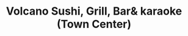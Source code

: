 ---
layout: place
title: "Volcano Sushi, Grill, Bar& karaoke (Town Center)"
permalink: /virginia/virginia-beach/volcano-sushi-grill-bar-karaoke-town-center.html
stateAbbr: VA
stateName: Virginia
cityName: Virginia Beach
seo:
  name: "Volcano Sushi, Grill, Bar& karaoke (Town Center)"
  type: Restaurant
  links: null
description: "Volcano Sushi, Grill, Bar& karaoke (Town Center) serves delicious sushi in Virginia Beach, Virginia. Try fresh Japanese dishes for a great dining experience. "
place_id: ChIJsbMX3l2VuokRCIBa7S1Es_Q
photos:
  - name: >-
      places/ChIJsbMX3l2VuokRCIBa7S1Es_Q/photos/AeeoHcIPqVugpz2hmnS4NjPrjmwSWYLK49PUPzxmvQbXGitN4aSJ70nid15n5j6QcG-656prLl9uB38m3jXo_LpzzMxlf3c6zgzTdYKfqi-QvL0oyjlokoadDXNbi7BR-vgnkNgNjkX18cb9_mGnjDMje37Yq1bzYlh6mMvq6zeYzYF-RDbBDPcLB4RkMAB68CsR85RYwLIE3fdgfNUwogBK-SvLhzFOscx5eFl48tUs-QJaCA0K8HB37wCMss7C23WqvBg7v0sPzbjdLl0hmxXb3wiks5ueYxAxFerKT5ga-oJbbg
    widthPx: 4032
    heightPx: 2268
    authorAttributions:
      - displayName: Volcano Sushi, Grill, Bar& karaoke (Town Center)
        uri: https://maps.google.com/maps/contrib/115304210626360129164
        photoUri: >-
          https://lh3.googleusercontent.com/a/ACg8ocJ0x4SKJ_YbYOAdJUj8vyn5dbluX6DySr-45bcxItmH7HlyNg=s100-p-k-no-mo
    flagContentUri: >-
      https://www.google.com/local/imagery/report/?cb_client=maps_api_places.places_api&image_key=!1e10!2sAF1QipNbBfPgx_QV432qeWUTe-dIYguvtvDip9dTz-uC&hl=en-US
    googleMapsUri: >-
      https://www.google.com/maps/place//data=!3m4!1e2!3m2!1sAF1QipNbBfPgx_QV432qeWUTe-dIYguvtvDip9dTz-uC!2e10!4m2!3m1!1s0x89ba955dde17b3b1:0xf4b3442ded5a8008
  - name: >-
      places/ChIJsbMX3l2VuokRCIBa7S1Es_Q/photos/AeeoHcI7ym8o3QCG88eeMpB37Ol3-c4QAuUut-MEVciK1Yt9CIxdedGY9Dvrba_wy7NaPsSiZPbWiJTHdQlsY14u1wS4-j81R5w-np5Nsj4TBKcW4ZnWa6iyx3bRhev2aVR9EfmvoeodfeTkJyprTFNssFVqD6bmY1MAG09-mONe6uT602V-_BflwiABm74xtXMGlF4w9bmKgSNn3f2LWuabsKJab25KOHy8rsSXRqecyUkMLhLK7y4qXmpG302cwWumDmmGl3UT-0Zh1I8FJb6D_eYwcW_IZ_FEpMwBAmAH__tLFQ
    widthPx: 4032
    heightPx: 2268
    authorAttributions:
      - displayName: Volcano Sushi, Grill, Bar& karaoke (Town Center)
        uri: https://maps.google.com/maps/contrib/115304210626360129164
        photoUri: >-
          https://lh3.googleusercontent.com/a/ACg8ocJ0x4SKJ_YbYOAdJUj8vyn5dbluX6DySr-45bcxItmH7HlyNg=s100-p-k-no-mo
    flagContentUri: >-
      https://www.google.com/local/imagery/report/?cb_client=maps_api_places.places_api&image_key=!1e10!2sAF1QipOwG3VhEKfiJug5lo0Tw0f4fCisX2eDBm3huE4l&hl=en-US
    googleMapsUri: >-
      https://www.google.com/maps/place//data=!3m4!1e2!3m2!1sAF1QipOwG3VhEKfiJug5lo0Tw0f4fCisX2eDBm3huE4l!2e10!4m2!3m1!1s0x89ba955dde17b3b1:0xf4b3442ded5a8008
  - name: >-
      places/ChIJsbMX3l2VuokRCIBa7S1Es_Q/photos/AeeoHcJa-JXHULDAlHbtxPa8hs6pWQ-KIA97VwWX1D_geLHfVhIHUBMly-rOsjEfL10Nw6PEyi0IsmFi969ZMCjPsEXW87tuTk5MuIhZZKEOVkG7fl--672nO85xmlgKHBMBLpY0dEGttMloFh-cCdBpU-FEBAC8g31pg_Ema64G9MDr3nFj5opDD0fRVd1NZ3ciklVNDTQyJ9qAxKkV67tL3pi5cFEeJPf-B-inDk2Dy6AphYMoRArX8V6oAXB9YsP0o-9D9meV6LOICodv3rVy0lOjcX4eDbrTYugC2mCM_o6Wy6WnVn4yvp6bwDSjYsWgLq-zEse7zh7fNjMxvQR01Ur8vl1A7eFrdxkN-vxG6mJj3jZwstpyJy-kEoejLxC4WFPVkBAa4-nAnD05Tp8F2pxKtECRml2VtmRGl9XLSgz2CNDn
    widthPx: 3581
    heightPx: 2686
    authorAttributions:
      - displayName: Vivian S.
        uri: https://maps.google.com/maps/contrib/113147162970911394333
        photoUri: >-
          https://lh3.googleusercontent.com/a-/ALV-UjUG_sUEMxd0ywYTQ7qmKnOS0lw9YTcpZDCGrms38wjBNfQsM7DP=s100-p-k-no-mo
    flagContentUri: >-
      https://www.google.com/local/imagery/report/?cb_client=maps_api_places.places_api&image_key=!1e10!2sCIHM0ogKEICAgICH_dqqgwE&hl=en-US
    googleMapsUri: >-
      https://www.google.com/maps/place//data=!3m4!1e2!3m2!1sCIHM0ogKEICAgICH_dqqgwE!2e10!4m2!3m1!1s0x89ba955dde17b3b1:0xf4b3442ded5a8008
  - name: >-
      places/ChIJsbMX3l2VuokRCIBa7S1Es_Q/photos/AeeoHcIwxLMWZQd7bmLqv-2FwoQFjKkfp8vsMzaWYYindOuBTL2wVOC-TNR9vO18NEGXpUpE1gEy1d3U9mBVNTFw-jo_id8VyCkryjlHNHjI0zpDOfEUkBdCnhj7I32dPRxPr5y9nEbnvJImERiF2fCLoKNBxpqTmS0J3i365ONJ_mJAtFUN0MSNBAO4QUOKFEYozFkkZ3pb7LdltPS4rih_SqFhm8iU_U3Z-1Z3PtiEGB7jhTs-5W0ka5CBp9jwv0Lx6NvVO8VP9_BhrJeU5UluqsV7BI1f1-tGdAM2wbotV8douw
    widthPx: 4032
    heightPx: 2268
    authorAttributions:
      - displayName: Volcano Sushi, Grill, Bar& karaoke (Town Center)
        uri: https://maps.google.com/maps/contrib/115304210626360129164
        photoUri: >-
          https://lh3.googleusercontent.com/a/ACg8ocJ0x4SKJ_YbYOAdJUj8vyn5dbluX6DySr-45bcxItmH7HlyNg=s100-p-k-no-mo
    flagContentUri: >-
      https://www.google.com/local/imagery/report/?cb_client=maps_api_places.places_api&image_key=!1e10!2sAF1QipOrLiCgpdG-lxibVI0BPw2YFRJpIONHUZvJvKuA&hl=en-US
    googleMapsUri: >-
      https://www.google.com/maps/place//data=!3m4!1e2!3m2!1sAF1QipOrLiCgpdG-lxibVI0BPw2YFRJpIONHUZvJvKuA!2e10!4m2!3m1!1s0x89ba955dde17b3b1:0xf4b3442ded5a8008
  - name: >-
      places/ChIJsbMX3l2VuokRCIBa7S1Es_Q/photos/AeeoHcKzSU_zjl5wbnJ116hRMvvO1aVn8MStR169A8O-N4OwjLFKxYnZMsEhc3YBJpo6mTDJSbLQSQiWp94mUf_MB9P1ZBrwGk3ZrY-JBfY2Ma0gA5E1Y-MUmaSY9PpeonXQINaxtOMY5G__3mYCcm7dbFHXhh3IZwHEj0jwHUcqMpjM8G8h1Z7Z9K_feLhwbE7gpEqwX3d9NzkjyzerGV1bhYzpti-WvEDuCSOdRjyNUjdyn7-sQKshAbNQ-ay0oVKMT_d_08kzqdAZjirgeeMuGzKc8Q1aofVQlc9Df8B8c94iOwyKkeCjmnxebTMT8Fi9e_j4G2e9HhT-nNzckqepCeSGRHNaaxDjOkVV-IFC3ViV1EvaxBDc4DtIlDrSHWylhP0JNpzL9xdj4XbQnr7G8CmpG8tz0YcO7yJfvwattGzNYA
    widthPx: 4000
    heightPx: 3000
    authorAttributions:
      - displayName: Kathie Reynolds
        uri: https://maps.google.com/maps/contrib/110777654666003247681
        photoUri: >-
          https://lh3.googleusercontent.com/a-/ALV-UjWuUwfjRkFc6E2UUO51TiBfLrCtmWGGWMjDsMrDdMmh8iKKDNw=s100-p-k-no-mo
    flagContentUri: >-
      https://www.google.com/local/imagery/report/?cb_client=maps_api_places.places_api&image_key=!1e10!2sCIHM0ogKEICAgIDJo5jOeg&hl=en-US
    googleMapsUri: >-
      https://www.google.com/maps/place//data=!3m4!1e2!3m2!1sCIHM0ogKEICAgIDJo5jOeg!2e10!4m2!3m1!1s0x89ba955dde17b3b1:0xf4b3442ded5a8008
  - name: >-
      places/ChIJsbMX3l2VuokRCIBa7S1Es_Q/photos/AeeoHcKmFB5MMbMoIPixrkSG_cu8p2y4OZc5E0IIV74QC79bysjXDjkGLfUOnCBGHu1Uqav5Pe6okZQD-FxDOmtRIN1sgTqv3nk9Mmna-1C2diWkkypVJ7bXr8GfXG3xp8D8jXpf7tmzJoaDFNEscziX1eSgJyBK6zEDIoFObU_RpKJiLxGoXRIjshx2WjXzMjGtyeuJuTItqHxg5RZOL8rDQ6Jo72RhI5r31RKm2qb-lO0DTrCQ9ixKhS5k2pZY7uQwQjtv9z8Ag3nzhMSHuVilhhRm04yQJcABtKMNFGlUwhXIZnKjwGWwTkpgTibxhQWIg3lvJTCLPJ_A743_g0nVBBh5CN_i1DNiXWma8BKV0ZBbeCKHDPD_mu0XGCwucX3bjFN5NwnA4Rt1m_xMpyaytnTPe4CExx0XQXaqUbjSYFC5SfZg
    widthPx: 4000
    heightPx: 3000
    authorAttributions:
      - displayName: Mike Ebey
        uri: https://maps.google.com/maps/contrib/116414262857177494956
        photoUri: >-
          https://lh3.googleusercontent.com/a-/ALV-UjUzQaH2Yt6gY6ZPrIQR9jqXxCju924o07X1tSN26Nsgd5QSlXST=s100-p-k-no-mo
    flagContentUri: >-
      https://www.google.com/local/imagery/report/?cb_client=maps_api_places.places_api&image_key=!1e10!2sCIHM0ogKEICAgIDflY-jkQE&hl=en-US
    googleMapsUri: >-
      https://www.google.com/maps/place//data=!3m4!1e2!3m2!1sCIHM0ogKEICAgIDflY-jkQE!2e10!4m2!3m1!1s0x89ba955dde17b3b1:0xf4b3442ded5a8008
  - name: >-
      places/ChIJsbMX3l2VuokRCIBa7S1Es_Q/photos/AeeoHcJUz8qB9NprFBgOE2paVl7Za1YzkRl0j1VbhY5MxsteGp8-FAv6xsSEZqmVSu6HALiS2c7tKCSZuqLDFlMcnpk2Hu4F6gIKQLhrnUm9jSFJWZ9_jeh0URfwFXZ6HpocGHmdgV0YYF9-Edz57DqGCNNAwHH9lurzpm6EHfyRVDSTN5jjyoqquqt4WUT8CQzCDky27Df3XP7tdwTEWOYK64xrRk0dcovdwNmqUQRreNlAG2zkw48RWTjhad0G0YRgXyMEL8u3tJmV0j5MecI22vPA28fFdyPQ_uXcuoiZ7MuqzIxUI1_2BLaiaCB3JWWl6dXHCCR32vroGpbP42DyyJJRpHvObv5G9vIq2XMV4WboLZgpxkh2HBU4wOteySBn-1F3OB4Sh-p_goE-aLEGaV9_vBgxqQPi1qMh2V19jAd3b7TW
    widthPx: 4032
    heightPx: 3024
    authorAttributions:
      - displayName: MzShibaBaby Eason
        uri: https://maps.google.com/maps/contrib/114228307856759087459
        photoUri: >-
          https://lh3.googleusercontent.com/a-/ALV-UjXaL8AObDSbhkXB56Cv6vGpxxq_Uo6eLOyl3SBgnXyke87vZMdH=s100-p-k-no-mo
    flagContentUri: >-
      https://www.google.com/local/imagery/report/?cb_client=maps_api_places.places_api&image_key=!1e10!2sCIHM0ogKEICAgICJ16Ta-wE&hl=en-US
    googleMapsUri: >-
      https://www.google.com/maps/place//data=!3m4!1e2!3m2!1sCIHM0ogKEICAgICJ16Ta-wE!2e10!4m2!3m1!1s0x89ba955dde17b3b1:0xf4b3442ded5a8008
  - name: >-
      places/ChIJsbMX3l2VuokRCIBa7S1Es_Q/photos/AeeoHcJOcm1fHthwHrwTM2obB3TYBZRYLBh9k0YGqg35LC4uf-o5Nf_c3G2F-OGxn3Ek41RAA7TJzok7HA1ACSX55lZ8y4E_lGK0M9vkjVYCDa8CUw06l7dJv18JkbnpADBeuX_OIUcETC7_pL4wyqsUQdP3p5XkaIlPgJ2ZToStGb5FwqFGo94EdtOgQcKJpFrkJYp7Lk1nThTemglij0OkCoUvB-ULvkY9AYCNfX87_wI_2W1tJyVTvWkrCj_SSUtJSR-UuBC5PYet8Q248f_0KEmEfjIrDxNlEBR1kyvBCSMjrjuuRDOPBVNqw5NateR7_drkfiKUdDilwwsotF7fXH08fkMKrS7R5fYP27MLXbWMroEPCYyWRp5Q4xFqN6XyipX59PARvxF8UMLPrxGyXs03bbldCXhw0V41aS3ZW9F0Mku6
    widthPx: 3024
    heightPx: 4032
    authorAttributions:
      - displayName: Raven T.
        uri: https://maps.google.com/maps/contrib/105596697973671806122
        photoUri: >-
          https://lh3.googleusercontent.com/a-/ALV-UjXAE-Nxmz540wMc2azXmD9A7NKBGTUKxfqZmeX0O8yzQBbfIUcG=s100-p-k-no-mo
    flagContentUri: >-
      https://www.google.com/local/imagery/report/?cb_client=maps_api_places.places_api&image_key=!1e10!2sCIHM0ogKEICAgIDZvsKCsAE&hl=en-US
    googleMapsUri: >-
      https://www.google.com/maps/place//data=!3m4!1e2!3m2!1sCIHM0ogKEICAgIDZvsKCsAE!2e10!4m2!3m1!1s0x89ba955dde17b3b1:0xf4b3442ded5a8008
  - name: >-
      places/ChIJsbMX3l2VuokRCIBa7S1Es_Q/photos/AeeoHcI0P2oQC-0A6wZNH5Y0r0iIapYxl_dEzoH6yNKekGxfhuS3V4yLfRB2yK18ev6V59Xn5rLHGuCpvVNohsoLy4Idlb4W6qGq4kQ1KnuAkNN2_qsRydT9MWsPSW-7jpjUiviFtLNfQnZ4KdOApAP95ZbeQsl62Yjy8_X7VuV_t2OIc3CuVH2Hmi_iOzc1IeDACD1ZMUmDNXxFP7LKKUsXfMk70eHkIz_PZEW3RYmLahr3R6UZ-bWG9zyo1AfZqrLFePByfVTdRxtJ4tfZaX8oHvcmX3N-hNkheSJXCHdIdSHR1g
    widthPx: 900
    heightPx: 674
    authorAttributions:
      - displayName: Volcano Sushi, Grill, Bar& karaoke (Town Center)
        uri: https://maps.google.com/maps/contrib/115304210626360129164
        photoUri: >-
          https://lh3.googleusercontent.com/a/ACg8ocJ0x4SKJ_YbYOAdJUj8vyn5dbluX6DySr-45bcxItmH7HlyNg=s100-p-k-no-mo
    flagContentUri: >-
      https://www.google.com/local/imagery/report/?cb_client=maps_api_places.places_api&image_key=!1e10!2sAF1QipNgJn3jxPw3zmLOhz05FpeErBi7b_Tl8GEDDf3I&hl=en-US
    googleMapsUri: >-
      https://www.google.com/maps/place//data=!3m4!1e2!3m2!1sAF1QipNgJn3jxPw3zmLOhz05FpeErBi7b_Tl8GEDDf3I!2e10!4m2!3m1!1s0x89ba955dde17b3b1:0xf4b3442ded5a8008
  - name: >-
      places/ChIJsbMX3l2VuokRCIBa7S1Es_Q/photos/AeeoHcImO-Refg4BNQfpoGeuglueWxCmNxvJvH53qoei2AYxoGSLmthaZ1oS98ouBzZPc89Y-FwUq8qI9Ux5iC7cYmwDgEGMdXOh7lrgTyMyQk33T8qdn0IGUHoxu5KnVT794JIo2AmWO4UF9ArY3XjY1HDyZnBGvYQnpzt3NClfMKZD-n3rDSIJZXZaiiIMooIfK6RlnP56FhQI4lyZfUeqrQRdb09VB50OJChToW98oVignTtKR00dPrBkvghPK3aDsKQqwfLhICcOk7C7AkLFRcV3jlolWu1AxLxcO8rRwnOn1g
    widthPx: 4032
    heightPx: 2268
    authorAttributions:
      - displayName: Volcano Sushi, Grill, Bar& karaoke (Town Center)
        uri: https://maps.google.com/maps/contrib/115304210626360129164
        photoUri: >-
          https://lh3.googleusercontent.com/a/ACg8ocJ0x4SKJ_YbYOAdJUj8vyn5dbluX6DySr-45bcxItmH7HlyNg=s100-p-k-no-mo
    flagContentUri: >-
      https://www.google.com/local/imagery/report/?cb_client=maps_api_places.places_api&image_key=!1e10!2sAF1QipPsRagEozv4xkL3d1HXq1YabiGjsqsmhqcpdtKp&hl=en-US
    googleMapsUri: >-
      https://www.google.com/maps/place//data=!3m4!1e2!3m2!1sAF1QipPsRagEozv4xkL3d1HXq1YabiGjsqsmhqcpdtKp!2e10!4m2!3m1!1s0x89ba955dde17b3b1:0xf4b3442ded5a8008
address: 4830 Virginia Beach Blvd, Virginia Beach, VA 23462, USA
street: 4830 Virginia Beach Blvd
city: Virginia Beach
state: VA
zip: '23462'
country: USA
neighborhood: Northwest
latitude: '36.844234'
longitude: '-76.143320'
accessibility_options:
  wheelchairAccessibleParking: true
  wheelchairAccessibleEntrance: true
  wheelchairAccessibleRestroom: true
  wheelchairAccessibleSeating: true
business_status: OPERATIONAL
name: Volcano Sushi, Grill, Bar& karaoke (Town Center)
google_maps_links:
  directionsUri: >-
    https://www.google.com/maps/dir//''/data=!4m7!4m6!1m1!4e2!1m2!1m1!1s0x89ba955dde17b3b1:0xf4b3442ded5a8008!3e0
  placeUri: https://maps.google.com/?cid=17632511930131972104
  writeAReviewUri: >-
    https://www.google.com/maps/place//data=!4m3!3m2!1s0x89ba955dde17b3b1:0xf4b3442ded5a8008!12e1
  reviewsUri: >-
    https://www.google.com/maps/place//data=!4m4!3m3!1s0x89ba955dde17b3b1:0xf4b3442ded5a8008!9m1!1b1
  photosUri: >-
    https://www.google.com/maps/place//data=!4m3!3m2!1s0x89ba955dde17b3b1:0xf4b3442ded5a8008!10e5
primary_type: Sushi Restaurant
opening_hours:
  regular: null
  current: null
secondary_opening_hours:
  regular:
    weekdayDescriptions: null
    type: null
  current:
    weekdayDescriptions: null
    type: null
phone: null
price_level: null
price_range: null
rating: null
rating_count: 0
website: null
reviews: null
parking_options: null
payment_options: null
allow_dogs: null
curbside_pickup: null
delivery: null
dine_in: null
good_for_children: null
good_for_groups: null
good_for_sports: null
live_music: null
menu_for_children: null
outdoor_seating: null
reservable: null
restroom: null
serves_beer: null
serves_breakfast: null
serves_brunch: null
serves_cocktails: null
serves_coffee: null
serves_dinner: null
serves_dessert: null
serves_lunch: null
serves_vegetarian_food: null
serves_wine: null
takeout: null
update_category: essentials
summary: null

---